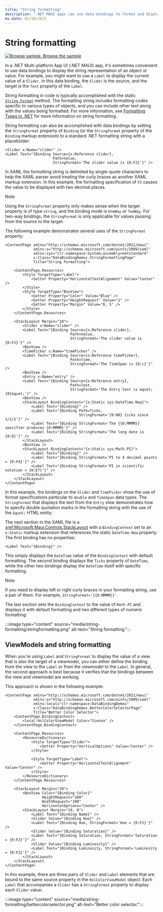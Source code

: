 ```yaml
---
title: "String formatting"
description: ".NET MAUI apps can use data bindings to format and display objects as strings. This is achieved by setting the StringFormat of the Binding to a standard .NET formatting string with a placeholder."
ms.date: 01/19/2022
---
```


# String formatting

[![Browse sample.](~/media/code-sample.png) Browse the sample](/samples/dotnet/maui-samples/fundamentals-databinding)

In a .NET Multi-platform App UI (.NET MAUI) app, it's sometimes convenient to use data bindings to display the string representation of an object or value. For example, you might want to use a `Label` to display the current value of a `Slider`. In this data binding, the `Slider` is the source, and the target is the `Text` property of the `Label`.

String formatting in code is typically accomplished with the static [`String.Format`](xref:System.String.Format(System.String,System.Object)) method. The formatting string includes formatting codes specific to various types of objects, and you can include other text along with the values being formatted. For more information, see [Formatting Types in .NET](/dotnet/standard/base-types/formatting-types/) for more information on string formatting.

String formatting can also be accomplished with data bindings by setting the `StringFormat` property of `Binding` (or the `StringFormat` property of the `Binding` markup extension) to a standard .NET formatting string with a placeholder:

```xaml
<Slider x:Name="slider" />
<Label Text="{Binding Source={x:Reference slider},
                      Path=Value,
                      StringFormat='The slider value is {0:F2}'}" />
```

In XAML the formatting string is delimited by single-quote characters to help the XAML parser avoid treating the curly braces as another XAML markup extension. In this example, the formatting specification of `F2` causes the value to be displayed with two decimal places.

> [!NOTE]
> Using the `StringFormat` property only makes sense when the target property is of type `string`, and the binding mode is `OneWay` or `TwoWay`. For two-way bindings, the `StringFormat` is only applicable for values passing from the source to the target.

The following example demonstrates several uses of the `StringFormat` property:

```xaml
<ContentPage xmlns="http://schemas.microsoft.com/dotnet/2021/maui"
             xmlns:x="http://schemas.microsoft.com/winfx/2009/xaml"
             xmlns:sys="clr-namespace:System;assembly=netstandard"
             x:Class="DataBindingDemos.StringFormattingPage"
             Title="String Formatting">

    <ContentPage.Resources>
        <Style TargetType="Label">
            <Setter Property="HorizontalTextAlignment" Value="Center" />
        </Style>
        <Style TargetType="BoxView">
            <Setter Property="Color" Value="Blue" />
            <Setter Property="HeightRequest" Value="2" />
            <Setter Property="Margin" Value="0, 5" />
        </Style>        
    </ContentPage.Resources>

    <StackLayout Margin="10">
        <Slider x:Name="slider" />
        <Label Text="{Binding Source={x:Reference slider},
                              Path=Value,
                              StringFormat='The slider value is {0:F2}'}" />
        <BoxView />
        <TimePicker x:Name="timePicker" />
        <Label Text="{Binding Source={x:Reference timePicker},
                              Path=Time,
                              StringFormat='The TimeSpan is {0:c}'}" />
        <BoxView />                              
        <Entry x:Name="entry" />
        <Label Text="{Binding Source={x:Reference entry},
                              Path=Text,
                              StringFormat='The Entry text is &quot;{0}&quot;'}" />
        <BoxView />
        <StackLayout BindingContext="{x:Static sys:DateTime.Now}">
            <Label Text="{Binding}" />
            <Label Text="{Binding Path=Ticks,
                                  StringFormat='{0:N0} ticks since 1/1/1'}" />
            <Label Text="{Binding StringFormat='The {{0:MMMM}} specifier produces {0:MMMM}'}" />
            <Label Text="{Binding StringFormat='The long date is {0:D}'}" />
        </StackLayout>
        <BoxView />        
        <StackLayout BindingContext="{x:Static sys:Math.PI}">
            <Label Text="{Binding}" />
            <Label Text="{Binding StringFormat='PI to 4 decimal points = {0:F4}'}" />
            <Label Text="{Binding StringFormat='PI in scientific notation = {0:E7}'}" />
        </StackLayout>
    </StackLayout>
</ContentPage>
```

In this example, the bindings on the `Slider` and `TimePicker` show the use of format specifications particular to `double` and `TimeSpan` data types. The `StringFormat` that displays the text from the `Entry` view demonstrates how to specify double quotation marks in the formatting string with the use of the `&quot;` HTML entity.

The next section in the XAML file is a <xref:Microsoft.Maui.Controls.StackLayout> with a `BindingContext` set to an `x:Static` markup extension that references the static `DateTime.Now` property. The first binding has no properties:

```xaml
<Label Text="{Binding}" />
```

This simply displays the `DateTime` value of the `BindingContext` with default formatting. The second binding displays the `Ticks` property of `DateTime`, while the other two bindings display the `DateTime` itself with specific formatting.

> [!NOTE]
> If you need to display left or right curly braces in your formatting string, use a pair of them. For example, `StringFormat='{{0:MMMM}}'`.

The last section sets the `BindingContext` to the value of `Math.PI` and displays it with default formatting and two different types of numeric formatting:

:::image type="content" source="media/string-formatting/stringformatting.png" alt-text="String formatting.":::

## ViewModels and string formatting

When you're using `Label` and `StringFormat` to display the value of a view that is also the target of a viewmodel, you can either define the binding from the view to the `Label` or from the viewmodel to the `Label`. In general, the second approach is best because it verifies that the bindings between the view and viewmodel are working.

This approach is shown in the following example:

```xaml
<ContentPage xmlns="http://schemas.microsoft.com/dotnet/2021/maui"
             xmlns:x="http://schemas.microsoft.com/winfx/2009/xaml"
             xmlns:local="clr-namespace:DataBindingDemos"
             x:Class="DataBindingDemos.BetterColorSelectorPage"
             Title="Better Color Selector">
    <ContentPage.BindingContext>
        <local:HslColorViewModel Color="Sienna" />
    </ContentPage.BindingContext>

    <ContentPage.Resources>
        <ResourceDictionary>
            <Style TargetType="Slider">
                <Setter Property="VerticalOptions" Value="Center" />
            </Style>

            <Style TargetType="Label">
                <Setter Property="HorizontalTextAlignment" Value="Center" />
            </Style>
        </ResourceDictionary>
    </ContentPage.Resources>

    <StackLayout Margin="20">
        <BoxView Color="{Binding Color}"
                 HeightRequest="100"
                 WidthRequest="100"
                 HorizontalOptions="Center" />
        <StackLayout Margin="10, 0">
            <Label Text="{Binding Name}" />
            <Slider Value="{Binding Hue}" />
            <Label Text="{Binding Hue, StringFormat='Hue = {0:F2}'}" />
            <Slider Value="{Binding Saturation}" />
            <Label Text="{Binding Saturation, StringFormat='Saturation = {0:F2}'}" />
            <Slider Value="{Binding Luminosity}" />
            <Label Text="{Binding Luminosity, StringFormat='Luminosity = {0:F2}'}" />
        </StackLayout>
    </StackLayout>
</ContentPage>    
```

In this example, there are three pairs of `Slider` and `Label` elements that are bound to the same source property in the `HslColorViewModel` object. Each `Label` that accompanies a `Slider` has a `StringFormat` property to display each `Slider` value:

:::image type="content" source="media/string-formatting/bettercolorselector.png" alt-text="Better color selector.":::
